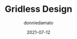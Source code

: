 ---
author: donniedamato
date: 2021-07-12
eleventyExcludeFromCollections: true
layout: post.njk
tags:
  - website
  - design
  - layout
target_url: https://gridless.design/
title: Gridless Design
---